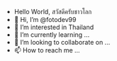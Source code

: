 - Hello World, สวัสดีครับชาวโลก
- 👋 Hi, I’m @fotodev99
- 👀 I’m interested in Thailand
- 🌱 I’m currently learning ...
- 💞️ I’m looking to collaborate on ...
- 📫 How to reach me ...

<!---
fotodev99/fotodev99 is a ✨ special ✨ repository because its `README.md` (this file) appears on your GitHub profile.
You can click the Preview link to take a look at your changes.
--->
